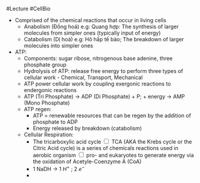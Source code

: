 #Lecture #CellBio 
- Comprised of the chemical reactions that occur in living cells
	- Anabolism (Đồng hoá) e.g: Quang hợp: The synthesis of larger molecules from simpler ones (typically input of energy)
	- Catabolism (Dị hoá) e.g: Hô hấp tế bào; The breakdown of larger molecules into simpler ones
- ATP:
	- Components: sugar ribose, nitrogenous base adenine, three phosphate group
	- Hydrolysis of ATP: release free energy to perform three types of cellular work - Chemical, Transport, Mechanical
	- ATP power cellular work by coupling exergonic reactions to endergonic reactions
	- ATP (Tri Phosphate) $\rightarrow$ ADP (Di Phosphate) + P; + energy $\rightarrow$ AMP (Mono Phosphate)
	- ATP regen:
		- ATP = renewable resources that can be regen by the addition of phosphate to ADP
		- Energy released by breakdown (catabolism)
	- Cellular Respiration:
		- The <label class="ob-comment" title="TCA" style=""> tricarboxylic acid cycle <input type="checkbox"> <span style=""> TCA (AKA the Krebs cycle or the Citric Acid cycle) </span></label> is a series of chemicals reactions used in <label class="ob-comment" title="" style=""> aerobic organism <input type="checkbox"> <span style=""> pro- and eukaryotes </span></label> to generate energy via the oxidation of Acetyle-Coenzyme A (CoA)
		- 1 NaDH $\rightarrow$ 1 $H^+$ ; 2 $e^-$
		- 